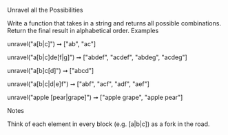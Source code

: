 
Unravel all the Possibilities

Write a function that takes in a string and returns all possible combinations. Return the final result in alphabetical order.
Examples

unravel("a[b|c]") ➞ ["ab", "ac"]

unravel("a[b|c]de[f|g]") ➞ ["abdef", "acdef", "abdeg", "acdeg"]

unravel("a[b]c[d]") ➞ ["abcd"]

unravel("a[b|c|d|e]f") ➞ ["abf", "acf", "adf", "aef"]

unravel("apple [pear|grape]") ➞ ["apple grape", "apple pear"]

Notes

Think of each element in every block (e.g. [a|b|c]) as a fork in the road.
